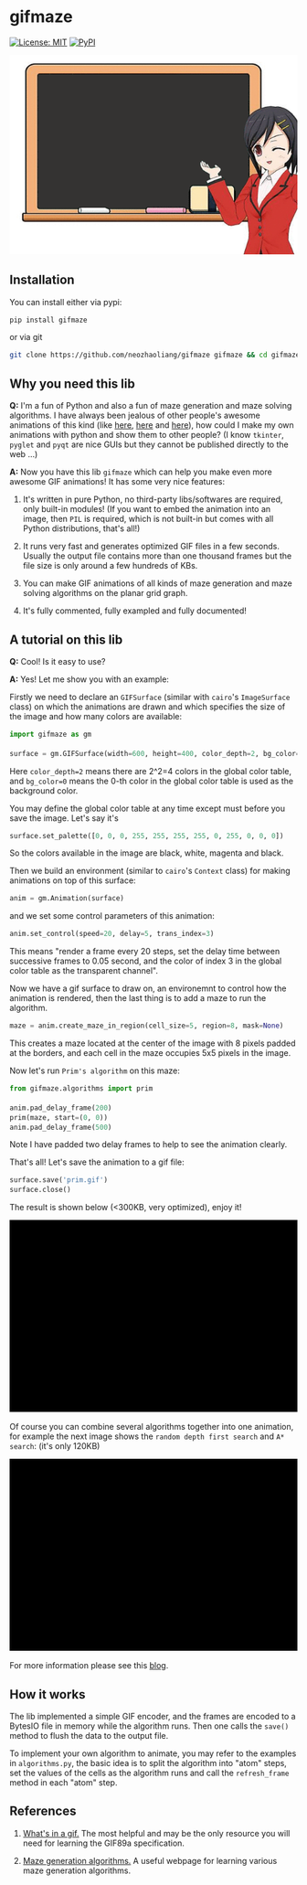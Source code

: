 # gifmaze

[![License: MIT](https://img.shields.io/badge/License-MIT-red.svg)](https://opensource.org/licenses/MIT) [![PyPI](https://img.shields.io/pypi/pyversions/Django.svg)]()

<p align="center"><img src="./img/logo.gif"></p>


## Installation

You can install either via pypi:

```bash
pip install gifmaze
```
or via git

```bash
git clone https://github.com/neozhaoliang/gifmaze gifmaze && cd gifmaze && python setup.py install
```

## Why you need this lib

**Q:** I'm a fun of Python and also a fun of maze generation and maze solving algorithms. I have always been jealous of other people's awesome animations of this kind (like [here](https://bl.ocks.org/mbostock/11357811), [here](https://bl.ocks.org/mbostock/c03ee31334ee89abad83) and [here](http://weblog.jamisbuck.org/2011/2/7/maze-generation-algorithm-recap)), how could I make my own animations with python and show them to other people? (I know `tkinter`, `pyglet` and `pyqt` are nice GUIs but they cannot be published directly to the web ...)

**A:** Now you have this lib `gifmaze` which can help you make even more awesome GIF animations! It has some very nice features:

1. It's written in pure Python, no third-party libs/softwares are required, only built-in modules! (If you want to embed the animation into an image, then `PIL` is required, which is not built-in but comes with all Python distributions, that's all!)

2. It runs very fast and generates optimized GIF files in a few seconds. Usually the output file contains more than one thousand frames but the file size is only around a few hundreds of KBs.

3. You can make GIF animations of all kinds of maze generation and maze solving algorithms on the planar grid graph. 

4. It's fully commented, fully exampled and fully documented!


## A tutorial on this lib


**Q:** Cool! Is it easy to use?

**A:** Yes! Let me show you with an example:

Firstly we need to declare an `GIFSurface` (similar with `cairo`'s `ImageSurface` class) on which the animations are drawn and which specifies the size of the image and how many colors are available:

``` python
import gifmaze as gm

surface = gm.GIFSurface(width=600, height=400, color_depth=2, bg_color=0)
```
Here `color_depth=2` means there are 2^2=4 colors in the global color table, and `bg_color=0` means the 0-th color in the global color table is used as the background color.

You may define the global color table at any time except must before you save the image. Let's say it's

``` python
surface.set_palette([0, 0, 0, 255, 255, 255, 255, 0, 255, 0, 0, 0])
```
So the colors available in the image are black, white, magenta and black.

Then we build an environment (similar to `cairo`'s `Context` class) for making animations on top of this surface:

``` python
anim = gm.Animation(surface)
```
and we set some control parameters of this animation:

``` python
anim.set_control(speed=20, delay=5, trans_index=3)
```
This means "render a frame every 20 steps, set the delay time between successive frames to 0.05 second, and the color of index 3 in the global color table as the transparent channel".

Now we have a gif surface to draw on, an environemnt to control how the animation is rendered, then the last thing is to add a maze to run the algorithm.

``` python
maze = anim.create_maze_in_region(cell_size=5, region=8, mask=None)
```
This creates a maze located at the center of the image with 8 pixels padded at the borders, and each cell in the maze occupies 5x5 pixels in the image.

Now let's run `Prim's algorithm` on this maze:

``` python
from gifmaze.algorithms import prim

anim.pad_delay_frame(200)
prim(maze, start=(0, 0))
anim.pad_delay_frame(500)
```
Note I have padded two delay frames to help to see the animation clearly.

That's all! Let's save the animation to a gif file:

``` python
surface.save('prim.gif')
surface.close()
```
The result is shown below (<300KB, very optimized), enjoy it!

<p align="center"><img src="./img/prim.gif"></p>

Of course you can combine several algorithms together into one animation, for example the next image shows the `random depth first search` and `A* search`: (it's only 120KB)

<p align="center"><img src="./img/dfs_astar.gif"></p>

For more information please see this [blog](http://www.pywonderland.com/wilson/).


## How it works

The lib implemented a simple GIF encoder, and the frames are encoded to a BytesIO file in memory while the algorithm runs. Then one calls the `save()` method to flush the data to the output file.

To implement your own algorithm to animate, you may refer to the examples in `algorithms.py`, the basic idea is to split the algorithm into "atom" steps, set the values of the cells as the algorithm runs and call the `refresh_frame` method in each "atom" step.

## References

1. [What's in a gif.](http://www.matthewflickinger.com/lab/whatsinagif/bits_and_bytes.asp) The most helpful and may be the only resource you will need for learning the GIF89a specification.

2. [Maze generation algorithms.](http://weblog.jamisbuck.org/2011/2/7/maze-generation-algorithm-recap) A useful webpage for learning various maze generation algorithms. 



